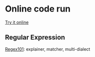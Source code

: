 # Online code run
[Try it online](https://tio.run/) 

## Regular Expression
[Regex101](https://regex101.com/): explainer, matcher, multi-dialect
